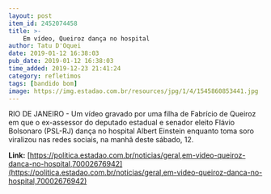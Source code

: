 ```yaml
---
layout: post
item_id: 2452074458
title: >-
    Em vídeo, Queiroz dança no hospital
author: Tatu D'Oquei
date: 2019-01-12 16:38:03
pub_date: 2019-01-12 16:38:03
time_added: 2019-12-23 21:41:24
category: refletimos
tags: [bandido bom]
image: https://img.estadao.com.br/resources/jpg/1/4/1545860853441.jpg
---
```


RIO DE JANEIRO - Um vídeo gravado por uma filha de Fabrício de Queiroz em que o ex-assessor do deputado estadual e senador eleito Flávio Bolsonaro (PSL-RJ) dança no hospital Albert Einstein enquanto toma soro viralizou nas redes sociais, na manhã deste sábado, 12.

**Link:** [https://politica.estadao.com.br/noticias/geral,em-video-queiroz-danca-no-hospital,70002676942](https://politica.estadao.com.br/noticias/geral,em-video-queiroz-danca-no-hospital,70002676942)

